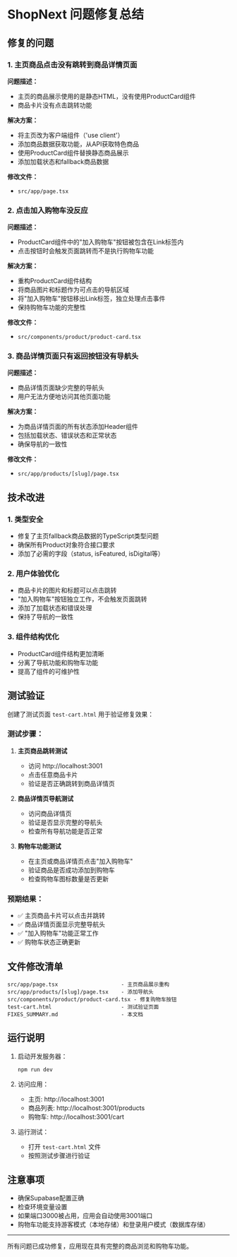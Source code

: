 # ShopNext 问题修复总结

## 修复的问题

### 1. 主页商品点击没有跳转到商品详情页面

**问题描述：**
- 主页的商品展示使用的是静态HTML，没有使用ProductCard组件
- 商品卡片没有点击跳转功能

**解决方案：**
- 将主页改为客户端组件（'use client'）
- 添加商品数据获取功能，从API获取特色商品
- 使用ProductCard组件替换静态商品展示
- 添加加载状态和fallback商品数据

**修改文件：**
- `src/app/page.tsx`

### 2. 点击加入购物车没反应

**问题描述：**
- ProductCard组件中的"加入购物车"按钮被包含在Link标签内
- 点击按钮时会触发页面跳转而不是执行购物车功能

**解决方案：**
- 重构ProductCard组件结构
- 将商品图片和标题作为可点击的导航区域
- 将"加入购物车"按钮移出Link标签，独立处理点击事件
- 保持购物车功能的完整性

**修改文件：**
- `src/components/product/product-card.tsx`

### 3. 商品详情页面只有返回按钮没有导航头

**问题描述：**
- 商品详情页面缺少完整的导航头
- 用户无法方便地访问其他页面功能

**解决方案：**
- 为商品详情页面的所有状态添加Header组件
- 包括加载状态、错误状态和正常状态
- 确保导航的一致性

**修改文件：**
- `src/app/products/[slug]/page.tsx`

## 技术改进

### 1. 类型安全
- 修复了主页fallback商品数据的TypeScript类型问题
- 确保所有Product对象符合接口要求
- 添加了必需的字段（status, isFeatured, isDigital等）

### 2. 用户体验优化
- 商品卡片的图片和标题可以点击跳转
- "加入购物车"按钮独立工作，不会触发页面跳转
- 添加了加载状态和错误处理
- 保持了导航的一致性

### 3. 组件结构优化
- ProductCard组件结构更加清晰
- 分离了导航功能和购物车功能
- 提高了组件的可维护性

## 测试验证

创建了测试页面 `test-cart.html` 用于验证修复效果：

### 测试步骤：
1. **主页商品跳转测试**
   - 访问 http://localhost:3001
   - 点击任意商品卡片
   - 验证是否正确跳转到商品详情页

2. **商品详情页导航测试**
   - 访问商品详情页
   - 验证是否显示完整的导航头
   - 检查所有导航功能是否正常

3. **购物车功能测试**
   - 在主页或商品详情页点击"加入购物车"
   - 验证商品是否成功添加到购物车
   - 检查购物车图标数量是否更新

### 预期结果：
- ✅ 主页商品卡片可以点击并跳转
- ✅ 商品详情页面显示完整导航头
- ✅ "加入购物车"功能正常工作
- ✅ 购物车状态正确更新

## 文件修改清单

```
src/app/page.tsx                    - 主页商品展示重构
src/app/products/[slug]/page.tsx    - 添加导航头
src/components/product/product-card.tsx - 修复购物车按钮
test-cart.html                      - 测试验证页面
FIXES_SUMMARY.md                    - 本文档
```

## 运行说明

1. 启动开发服务器：
   ```bash
   npm run dev
   ```

2. 访问应用：
   - 主页: http://localhost:3001
   - 商品列表: http://localhost:3001/products
   - 购物车: http://localhost:3001/cart

3. 运行测试：
   - 打开 `test-cart.html` 文件
   - 按照测试步骤进行验证

## 注意事项

- 确保Supabase配置正确
- 检查环境变量设置
- 如果端口3000被占用，应用会自动使用3001端口
- 购物车功能支持游客模式（本地存储）和登录用户模式（数据库存储）

---

所有问题已成功修复，应用现在具有完整的商品浏览和购物车功能。
